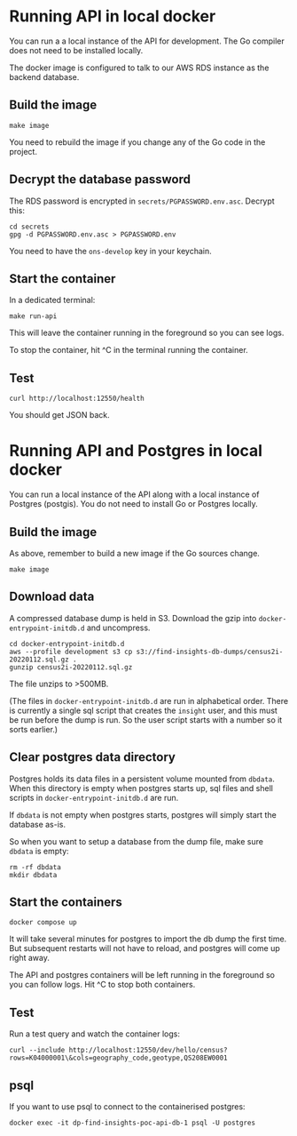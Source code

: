 # Running API in local docker

You can run a a local instance of the API for development.
The Go compiler does not need to be installed locally.

The docker image is configured to talk to our AWS RDS instance as the backend database.

## Build the image

```shell
make image
```

You need to rebuild the image if you change any of the Go code in the project.

## Decrypt the database password

The RDS password is encrypted in `secrets/PGPASSWORD.env.asc`.
Decrypt this:

```shell
cd secrets
gpg -d PGPASSWORD.env.asc > PGPASSWORD.env
```
You need to have the `ons-develop` key in your keychain.

## Start the container

In a dedicated terminal:

```shell
make run-api
```

This will leave the container running in the foreground so you can see logs.

To stop the container, hit ^C in the terminal running the container.

## Test

```shell
curl http://localhost:12550/health
```

You should get JSON back.

# Running API and Postgres in local docker

You can run a local instance of the API along with a local instance of Postgres (postgis).
You do not need to install Go or Postgres locally.

## Build the image

As above, remember to build a new image if the Go sources change.

```
make image
```

## Download data

A compressed database dump is held in S3.
Download the gzip into `docker-entrypoint-initdb.d` and uncompress.

```
cd docker-entrypoint-initdb.d
aws --profile development s3 cp s3://find-insights-db-dumps/census2i-20220112.sql.gz .
gunzip census2i-20220112.sql.gz
```

The file unzips to >500MB.

(The files in `docker-entrypoint-initdb.d` are run in alphabetical order.
There is currently a single sql script that creates the `insight` user, and this must be run before the dump is run.
So the user script starts with a number so it sorts earlier.)

## Clear postgres data directory

Postgres holds its data files in a persistent volume mounted from `dbdata`.
When this directory is empty when postgres starts up, sql files and shell scripts in `docker-entrypoint-initdb.d` are run.

If `dbdata` is not empty when postgres starts, postgres will simply start the database as-is.

So when you want to setup a database from the dump file, make sure `dbdata` is empty:

```
rm -rf dbdata
mkdir dbdata
```

## Start the containers

```
docker compose up
```

It will take several minutes for postgres to import the db dump the first time.
But subsequent restarts will not have to reload, and postgres will come up right away.

The API and postgres containers will be left running in the foreground so you can follow logs.
Hit ^C to stop both containers.

## Test

Run a test query and watch the container logs:

```
curl --include http://localhost:12550/dev/hello/census?rows=K04000001\&cols=geography_code,geotype,QS208EW0001
```

## psql

If you want to use psql to connect to the containerised postgres:

```
docker exec -it dp-find-insights-poc-api-db-1 psql -U postgres
```
